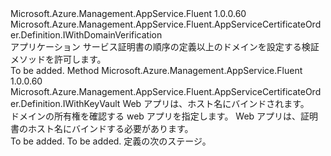 <Type Name="IWithDomainVerificationFromWebApp" FullName="Microsoft.Azure.Management.AppService.Fluent.AppServiceCertificateOrder.Definition.IWithDomainVerificationFromWebApp">
  <TypeSignature Language="C#" Value="public interface IWithDomainVerificationFromWebApp : Microsoft.Azure.Management.AppService.Fluent.AppServiceCertificateOrder.Definition.IWithDomainVerification" />
  <TypeSignature Language="ILAsm" Value=".class public interface auto ansi abstract IWithDomainVerificationFromWebApp implements class Microsoft.Azure.Management.AppService.Fluent.AppServiceCertificateOrder.Definition.IWithDomainVerification" />
  <TypeSignature Language="DocId" Value="T:Microsoft.Azure.Management.AppService.Fluent.AppServiceCertificateOrder.Definition.IWithDomainVerificationFromWebApp" />
  <TypeSignature Language="VB.NET" Value="Public Interface IWithDomainVerificationFromWebApp&#xA;Implements IWithDomainVerification" />
  <TypeSignature Language="F#" Value="type IWithDomainVerificationFromWebApp = interface&#xA;    interface IWithDomainVerification" />
  <AssemblyInfo>
    <AssemblyName>Microsoft.Azure.Management.AppService.Fluent</AssemblyName>
    <AssemblyVersion>1.0.0.60</AssemblyVersion>
  </AssemblyInfo>
  <Interfaces>
    <Interface>
      <InterfaceName>Microsoft.Azure.Management.AppService.Fluent.AppServiceCertificateOrder.Definition.IWithDomainVerification</InterfaceName>
    </Interface>
  </Interfaces>
  <Docs>
    <summary>
            アプリケーション サービス証明書の順序の定義以上のドメインを設定する検証メソッドを許可します。
            </summary>
    <remarks>To be added.</remarks>
  </Docs>
  <Members>
    <Member MemberName="WithWebAppVerification">
      <MemberSignature Language="C#" Value="public Microsoft.Azure.Management.AppService.Fluent.AppServiceCertificateOrder.Definition.IWithKeyVault WithWebAppVerification (Microsoft.Azure.Management.AppService.Fluent.IWebAppBase webApp);" />
      <MemberSignature Language="ILAsm" Value=".method public hidebysig newslot virtual instance class Microsoft.Azure.Management.AppService.Fluent.AppServiceCertificateOrder.Definition.IWithKeyVault WithWebAppVerification(class Microsoft.Azure.Management.AppService.Fluent.IWebAppBase webApp) cil managed" />
      <MemberSignature Language="DocId" Value="M:Microsoft.Azure.Management.AppService.Fluent.AppServiceCertificateOrder.Definition.IWithDomainVerificationFromWebApp.WithWebAppVerification(Microsoft.Azure.Management.AppService.Fluent.IWebAppBase)" />
      <MemberSignature Language="VB.NET" Value="Public Function WithWebAppVerification (webApp As IWebAppBase) As IWithKeyVault" />
      <MemberSignature Language="F#" Value="abstract member WithWebAppVerification : Microsoft.Azure.Management.AppService.Fluent.IWebAppBase -&gt; Microsoft.Azure.Management.AppService.Fluent.AppServiceCertificateOrder.Definition.IWithKeyVault" Usage="iWithDomainVerificationFromWebApp.WithWebAppVerification webApp" />
      <MemberType>Method</MemberType>
      <AssemblyInfo>
        <AssemblyName>Microsoft.Azure.Management.AppService.Fluent</AssemblyName>
        <AssemblyVersion>1.0.0.60</AssemblyVersion>
      </AssemblyInfo>
      <ReturnValue>
        <ReturnType>Microsoft.Azure.Management.AppService.Fluent.AppServiceCertificateOrder.Definition.IWithKeyVault</ReturnType>
      </ReturnValue>
      <Parameters>
        <Parameter Name="webApp" Type="Microsoft.Azure.Management.AppService.Fluent.IWebAppBase" />
      </Parameters>
      <Docs>
        <param name="webApp">Web アプリは、ホスト名にバインドされます。</param>
        <summary>
            ドメインの所有権を確認する web アプリを指定します。 Web アプリは、証明書のホスト名にバインドする必要があります。
            </summary>
        <returns>To be added.</returns>
        <remarks>To be added.</remarks>
        <return>定義の次のステージ。</return>
      </Docs>
    </Member>
  </Members>
</Type>